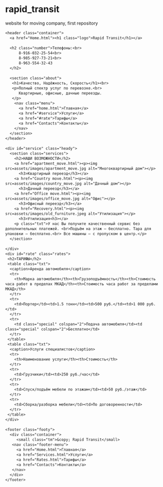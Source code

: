 # rapid_transit
website for moving company, first repository

<!DOCTYPE html>
<html lang="ru">
  <head>
  <meta charset="utf-8">
  <title>Rapid Transit</title>
  <link rel="stylesheet" href="assets/stylesheet/main.css">
  </head>
  <body>
  
    <header class="container">
      <a href="Home.html"><h1 class="logo">Rapid Transit</h1></a>
       
      <h2 class="number">Телефоны:<br>
          8-916-032-25-54<br>
          8-985-927-73-21<br>
          8-963-554-32-43
      </h2>
        
      <section class="about">  
       <h1>Качество, Надёжность, Cкорость</h1><br>
       <p>Полный спектр услуг по перевозке.<br>
          Квартирные, офисные, дачные переезды.
       </p>
        <nav class="menu">
          <a href="home.html">Главная</a>
          <a href="#service">Услуги</a>
          <a href="#rate">Тарифы</a>
          <a href="Contacts">Контакты</a>
        </nav>
      </section>      
    </header>

    <div id="service" class="heady">
      <section class="services">     
        <h2>НАШИ ВОЗМОЖНОСТИ</h2>
        <a href="apartment_move.html"><p><img src=assets/images/apartment_move.jpg alt="Многоквартирный дом"></p>
          <h3>Квартирный переезд</h3></a>
        <a href="Country move.html"><p><img src=assets/images/country_move.jpg alt="Дачный дом"></p>
          <h3>Дачный переезд</h3></a>  
        <a href="Office move.html"><p><img src=assets/images/office_move.jpg alt="Офис"></p>
          <h3>Офисный переезд</h3></a>  
        <a href="Recovery.html"><p><img src=assets/images/old_furniture.jpeg alt="Утилизация"></p>
          <h3>Утилизация<h3></a>
        <p class="txt">У нас Вы получите качественный сервис без дополнительных платежей. <br>Подъём на этаж — бесплатно. Тара для упаковки — бесплатно.<br> Все машины — с пропуском в центр.</p>
      </section>
           
    </div>
    <div id="rate" class="rates">
     <h2>ТАРИФЫ</h2>
     <table class="txt">
      <caption>Аренда автомобиля</caption>
      <tr>
        <th>Марка автомобиля</th><th>Грузоподъёмность</th><th>Стоимость часа работ в пределах МКАД</th><th>Стоимость часа работ за пределами МКАД</th>
      </tr>
      <tr>
        <td>Портер</td><td>1.5 тонн</td><td>500 руб.</td><td>1 000 руб.</td>
      </tr>
      <tr>
        <td class="special" colspan="2">Подача автомобиля</td><td class="special" colspan="2">Бесплатно</td>
      </tr>
     </table>
     <table class="txt">
      <caption>Услуги специалистов</caption>
      <tr>
        <th>Наименование услуги</th><th>Стоимость</th>
      </tr>
      <tr>
        <td>Грузчики</td><td>250 руб./час</td>
      </tr>
      <tr>
        <td>Спуск/подъём мебели по этажам</td><td>50 руб./этаж</td>
      </tr>
      <tr>
        <td>Сборка/разборка мебели</td><td>По договоренности</td>
      </tr>
     </table>
    </div>
       
    <footer class="footy">
      <div class="container">
         <small class="tm">&copy; Rapid Transit</small> 
       <nav class="footer-menu">
         <a href="Home.html">Главная</a>
         <a href="Services.html">Услуги</a>
         <a href="Rates.html">Тарифы</a>
         <a href="Contacts">Контакты</a>
       </nav>
      </div>   
    </footer>
    
  </body>
</html>
